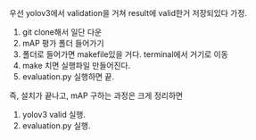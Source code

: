 우선 yolov3에서 validation을 거쳐 result에 valid한거 저장되있다 가정.

1. git clone해서 일단 다운
2. mAP 평가 폴더 들어가기
3. 폴더로 들어가면 makefile있을 거다. terminal에서 거기로 이동
4. make 치면 실행파일 만들어진다.
5. evaluation.py 실행하면 끝.


즉, 설치가 끝나고, mAP 구하는 과정은 크게 정리하면
 1) yolov3 valid 실행.
 2) evaluation.py 실행.
